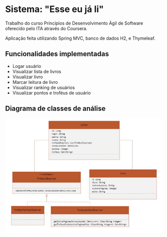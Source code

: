 # Sistema: "Esse eu já li"
Trabalho do curso Princípios de Desenvolvimento Ágil de Software oferecido pelo ITA através do Coursera.

Aplicação feita utilizando Spring MVC, banco de dados H2, e Thymeleaf.


## Funcionalidades implementadas

- Logar usuário
- Visualizar lista de livros
- Visualizar livro
- Marcar leitura de livro
- Visualizar ranking de usuários
- Visualizar pontos e troféus de usuário

## Diagrama de classes de análise
![ClassDiagram](./imagens/diagramaClassesLeitores.JPG )
